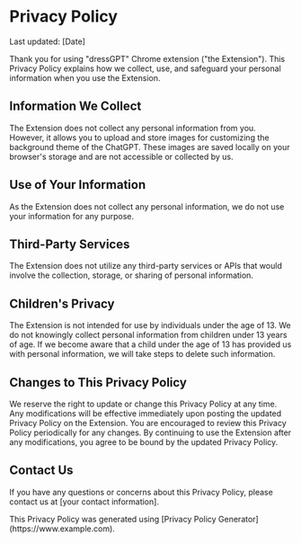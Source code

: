 <h1>Privacy Policy</h1>

<p>Last updated: [Date]</p>

<p>Thank you for using "dressGPT" Chrome extension ("the Extension"). This Privacy Policy explains how we collect, use, and safeguard your personal information when you use the Extension.</p>

<h2>Information We Collect</h2>

<p>The Extension does not collect any personal information from you. However, it allows you to upload and store images for customizing the background theme of the ChatGPT. These images are saved locally on your browser's storage and are not accessible or collected by us.</p>

<h2>Use of Your Information</h2>

<p>As the Extension does not collect any personal information, we do not use your information for any purpose.</p>

<h2>Third-Party Services</h2>

<p>The Extension does not utilize any third-party services or APIs that would involve the collection, storage, or sharing of personal information.</p>

<h2>Children's Privacy</h2>

<p>The Extension is not intended for use by individuals under the age of 13. We do not knowingly collect personal information from children under 13 years of age. If we become aware that a child under the age of 13 has provided us with personal information, we will take steps to delete such information.</p>

<h2>Changes to This Privacy Policy</h2>

<p>We reserve the right to update or change this Privacy Policy at any time. Any modifications will be effective immediately upon posting the updated Privacy Policy on the Extension. You are encouraged to review this Privacy Policy periodically for any changes. By continuing to use the Extension after any modifications, you agree to be bound by the updated Privacy Policy.</p>

<h2>Contact Us</h2>

<p>If you have any questions or concerns about this Privacy Policy, please contact us at [your contact information].</p>

<p>This Privacy Policy was generated using [Privacy Policy Generator](https://www.example.com).</p>
